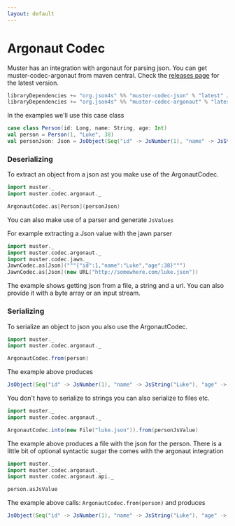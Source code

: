 ```yaml
---
layout: default
---
```

# Argonaut Codec

Muster has an integration with argonaut for parsing json. You can get muster-codec-argonaut from maven central. Check the [releases page](https://github.com/json4s/muster/releases) for the latest version.

```scala
libraryDependencies += "org.json4s" %% "muster-codec-json" % "latest" // Comes as a transitive dependency
libraryDependencies += "org.json4s" %% "muster-codec-argonaut" % "latest"
```

In the examples we'll use this case class

```scala
case class Person(id: Long, name: String, age: Int)
val person = Person(1, "Luke", 38)
val personJson: Json = JsObject(Seq("id" -> JsNumber(1), "name" -> JsString("Luke"), "age" -> JsNumber(38)))
```

### Deserializing

To extract an object from a json ast you make use of the ArgonautCodec.

```scala
import muster._
import muster.codec.argonaut._

ArgonautCodec.as[Person](personJson)
```

You can also make use of a parser and generate `JsValues`

For example extracting a Json value with the jawn parser

```scala
import muster._
import muster.codec.argonaut._
import muster.codec.jawn._
JawnCodec.as[Json]("""{"id":1,"name":"Luke","age":38}""")
JawnCodec.as[Json](new URL("http://somewhere.com/luke.json"))
```

The example shows getting json from a file, a string and a url. You can also provide it with a byte array or an input stream.

### Serializing

To serialize an object to json you also use the ArgonautCodec.

```scala
import muster._
import muster.codec.argonaut._

ArgonautCodec.from(person)
```

The example above produces

```scala
JsObject(Seq("id" -> JsNumber(1), "name" -> JsString("Luke"), "age" -> JsNumber(38)))
```

You don't have to serialize to strings you can also serialize to files etc.

```scala
import muster._
import muster.codec.argonaut._

ArgonautCodec.into(new File("luke.json")).from(personJsValue)
```

The example above produces a file with the json for the person.
There is a little bit of optional syntactic sugar the comes with the argonaut integration

```scala
import muster._
import muster.codec.argonaut._
import muster.codec.argonaut.api._

person.asJsValue
```

The example above calls: `ArgonautCodec.from(person)` and produces 

```scala
JsObject(Seq("id" -> JsNumber(1), "name" -> JsString("Luke"), "age" -> JsNumber(38)))
```




